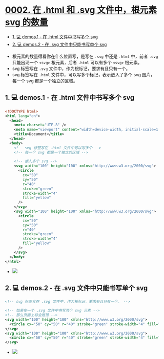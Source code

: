 # [0002. 在 .html 和 .svg 文件中，根元素 svg 的数量](https://github.com/tnotesjs/TNotes.svg/tree/main/notes/0002.%20%E5%9C%A8%20.html%20%E5%92%8C%20.svg%20%E6%96%87%E4%BB%B6%E4%B8%AD%EF%BC%8C%E6%A0%B9%E5%85%83%E7%B4%A0%20svg%20%E7%9A%84%E6%95%B0%E9%87%8F)

<!-- region:toc -->

- [1. 💻 demos.1 - 在 .html 文件中书写多个 svg](#1--demos1---在-html-文件中书写多个-svg)
- [2. 💻 demos.2 - 在 .svg 文件中只能书写单个 svg](#2--demos2---在-svg-文件中只能书写单个-svg)

<!-- endregion:toc -->
- 根元素的数量得看你在什么位置写，是写在 `.svg` 中还是 `.html` 中，前者 `.svg` 只能出现一个 `<svg>` 根元素，后者 `.html` 可以有多个 `<svg>` 根元素。
- svg 标签写在 `.svg` 文件中，作为根标记，要求有且只有一个。
- svg 标签写在 `.html` 文件中，可以写多个标记，表示嵌入了多个 svg 图片，每一个 svg 都是一个独立的区域。

## 1. 💻 demos.1 - 在 .html 文件中书写多个 svg

```xml
<!DOCTYPE html>
<html lang="en">
  <head>
    <meta charset="UTF-8" />
    <meta name="viewport" content="width=device-width, initial-scale=1.0" />
    <title>Document</title>
  </head>
  <body>
    <!-- svg 标签写在 .html 文件中可以写多个 -->
    <!-- 每一个 svg 都是一个独立的区域 -->
    
    <!-- 嵌入多个 svg -->
    <svg width="100" height="100" xmlns="http://www.w3.org/2000/svg">
      <circle
        cx="50"
        cy="50"
        r="40"
        stroke="green"
        stroke-width="4"
        fill="yellow"
      />
    </svg>
    <svg width="100" height="100" xmlns="http://www.w3.org/2000/svg">
      <circle
        cx="50"
        cy="50"
        r="40"
        stroke="green"
        stroke-width="4"
        fill="yellow"
      />
    </svg>
  </body>
</html>
```

- ![](assets/2024-12-09-15-38-48.png)

## 2. 💻 demos.2 - 在 .svg 文件中只能书写单个 svg

```xml
<!-- svg 标签写在 .svg 文件中，作为根标记，要求有且只有一个。 -->

<!-- 如果在一个 .svg 文件中书写两个 svg 元素 -->
<!-- 那么页面上将会报错 -->
<svg width="100" height="100" xmlns="http://www.w3.org/2000/svg">
  <circle cx="50" cy="50" r="40" stroke="green" stroke-width="4" fill="yellow" />
</svg>
<svg width="100" height="100" xmlns="http://www.w3.org/2000/svg">
  <circle cx="50" cy="50" r="40" stroke="green" stroke-width="4" fill="yellow" />
</svg>
```

- ![](assets/2024-12-09-15-39-52.png)
